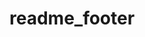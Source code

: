 # readme_footer

[i3flip]: https://github.com/budRich/i3ass/tree/dev/i3flip
[i3fyra]: https://github.com/budRich/i3ass/tree/dev/i3fyra
[i3gw]: https://github.com/budRich/i3ass/tree/dev/i3gw
[i3Kornhe]: https://github.com/budRich/i3ass/tree/dev/i3Kornhe
[i3list]: https://github.com/budRich/i3ass/tree/dev/i3list
[i3get]: https://github.com/budRich/i3ass/tree/dev/i3get
[i3run]: https://github.com/budRich/i3ass/tree/dev/i3run
[i3var]: https://github.com/budRich/i3ass/tree/dev/i3var
[i3viswiz]: https://github.com/budRich/i3ass/tree/dev/i3viswiz
[Makefile]: https://github.com/budRich/i3ass/blob/master/Makefile
[install.sh]: https://github.com/budRich/i3ass/blob/master/install.sh
[i3add]: https://github.com/budRich/scripts/i3add/
[AUR]: https://aur.archlinux.org/packages/i3ass/
[i3]: https://i3wm.org/
[i3wm]: https://i3wm.org/

